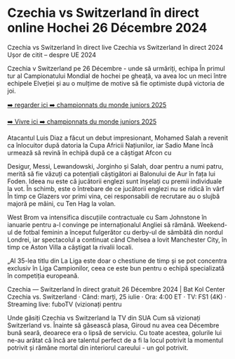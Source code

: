 <h1>Czechia vs Switzerland în direct online Hochei 26 Décembre 2024</h1>

Czechia vs Switzerland în direct live Czechia vs Switzerland în direct 2024 Ușor de citit – despre UE 2024

Czechia v Switzerland pe 26 Décembre - unde să urmăriți, echipa În primul tur al Campionatului Mondial de hochei pe gheață, va avea loc un meci între echipele Elveției și au o mulțime de motive să fie optimiste după victoria de joi.

[➡️ regarder ici ➡️ championnats du monde juniors 2025](https://t.co/whptpWNcQ2)

[➡️ Vivre ici ➡️ championnats du monde juniors 2025](https://t.co/whptpWNcQ2)

Atacantul Luis Diaz a făcut un debut impresionant, Mohamed Salah a revenit ca înlocuitor după datoria la Cupa Africii Națiunilor, iar Sadio Mane încă urmează să revină în echipă după ce a câștigat Afcon cu

Desigur, Messi, Lewandowski, Jorginho și Salah, doar pentru a numi patru, merită să fie văzuți ca potențiali câștigători ai Balonului de Aur în fața lui Foden. Ideea nu este că jucătorii englezi sunt înșelați cu premii individuale la vot. În schimb, este o întrebare de ce jucătorii englezi nu se ridică în vârf
În timp ce Glazers vor primi vina, cei responsabili de recrutare au o slujbă majoră pe mâini, cu Ten Hag la volan.

West Brom va intensifica discuțiile contractuale cu Sam Johnstone în ianuarie pentru a-l convinge pe internaționalul Angliei să rămână.
Weekend-ul de fotbal feminin a început fulgerător cu derby-ul de sâmbătă din nordul Londrei, iar spectacolul a continuat când Chelsea a lovit Manchester City, în timp ce Aston Villa a câștigat la rivalii locali.

„Al 35-lea titlu din La Liga este doar o chestiune de timp și se pot concentra exclusiv în Liga Campionilor, ceea ce este bun pentru o echipă specializată în competiția europeană.

Czechia — Switzerland în direct gratuit 26 Décembre 2024 | Bat Kol Center Czechia vs. Switzerland · Când: marți, 25 iulie · Ora: 4:00 ET · TV: FS1 (4K) · Streaming live: fuboTV (vizionați pentru

Unde găsiți Czechia vs Switzerland la TV din SUA Cum să vizionați Switzerland vs.
Înainte să găsească plasa, Giroud nu avea cea Décembre bună seară, deoarece era o lipsă de serviciu. Cu toate acestea, golurile lui ne-au arătat că încă are talentul perfect de a fi la locul potrivit la momentul potrivit și rămâne mortal din interiorul careului - un gol potrivit.
